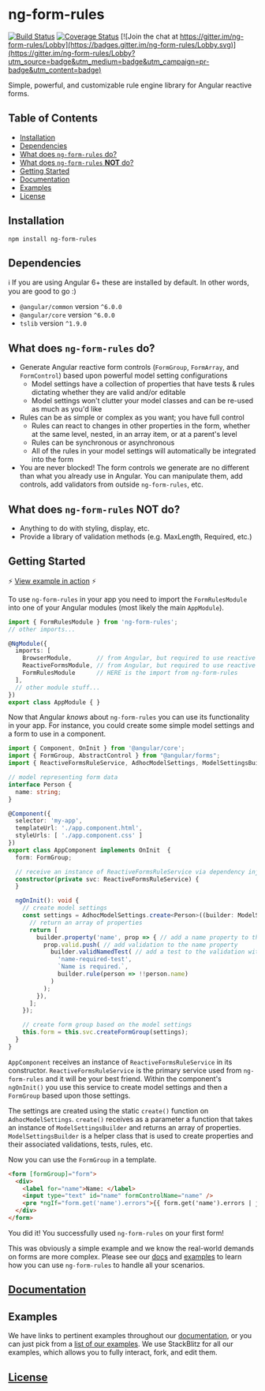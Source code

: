 # ng-form-rules

[![Build Status](https://travis-ci.org/cknightdevelopment/ng-form-rules.svg?branch=master)](https://travis-ci.org/cknightdevelopment/ng-form-rules) 
[![Coverage Status](https://coveralls.io/repos/github/cknightdevelopment/ng-form-rules/badge.svg)](https://coveralls.io/github/cknightdevelopment/ng-form-rules) 
[![Join the chat at https://gitter.im/ng-form-rules/Lobby](https://badges.gitter.im/ng-form-rules/Lobby.svg)](https://gitter.im/ng-form-rules/Lobby?utm_source=badge&utm_medium=badge&utm_campaign=pr-badge&utm_content=badge)

Simple, powerful, and customizable rule engine library for Angular reactive forms.

## Table of Contents

* [Installation](#installation)
* [Dependencies](#deps)
* [What does `ng-form-rules` do?](#do)
* [What does `ng-form-rules` **NOT** do?](#not-do)
* [Getting Started](#getting-started)
* [Documentation](#docs)
* [Examples](#examples)
* [License](#license)

## <a id="installation"></a>Installation

`npm install ng-form-rules`

## <a id="deps"></a>Dependencies

:information_source: If you are using Angular 6+ these are installed by default. In other words, you are good to go :)

* `@angular/common` version `^6.0.0`
* `@angular/core` version `^6.0.0`
* `tslib` version `^1.9.0`

## <a id="do"></a>What does `ng-form-rules` do?

* Generate Angular reactive form controls (`FormGroup`, `FormArray`, and `FormControl`) based upon powerful model setting configurations
    * Model settings have a collection of properties that have tests & rules dictating whether they are valid and/or editable
    * Model settings won't clutter your model classes and can be re-used as much as you'd like
* Rules can be as simple or complex as you want; you have full control
    * Rules can react to changes in other properties in the form, whether at the same level, nested, in an array item, or at a parent's level
    * Rules can be synchronous or asynchronous
    * All of the rules in your model settings will automatically be integrated into the form
* You are never blocked! The form controls we generate are no different than what you already use in Angular. You can manipulate them, add controls, add validators from outside `ng-form-rules`, etc.

## <a id="not-do"></a>What does `ng-form-rules` **NOT** do?

* Anything to do with styling, display, etc.
* Provide a library of validation methods (e.g. MaxLength, Required, etc.)

## <a id="getting-started"></a>Getting Started

:zap: [View example in action][sb-getting-started] :zap:

To use `ng-form-rules` in your app you need to import the `FormRulesModule` into one of your Angular modules (most likely the main `AppModule`).

```typescript
import { FormRulesModule } from 'ng-form-rules';
// other imports...

@NgModule({
  imports: [
    BrowserModule,       // from Angular, but required to use reactive forms
    ReactiveFormsModule, // from Angular, but required to use reactive forms
    FormRulesModule      // HERE is the import from ng-form-rules
  ],
  // other module stuff...
})
export class AppModule { }
```

Now that Angular _knows_ about `ng-form-rules` you can use its functionality in your app. For instance, you could create some simple model settings and a form to use in a component.

```typescript
import { Component, OnInit } from '@angular/core';
import { FormGroup, AbstractControl } from "@angular/forms";
import { ReactiveFormsRuleService, AdhocModelSettings, ModelSettingsBuilder } from 'ng-form-rules';

// model representing form data
interface Person {
  name: string;
}

@Component({
  selector: 'my-app',
  templateUrl: './app.component.html',
  styleUrls: [ './app.component.css' ]
})
export class AppComponent implements OnInit  {
  form: FormGroup;

  // receive an instance of ReactiveFormsRuleService via dependency injection
  constructor(private svc: ReactiveFormsRuleService) {
  }

  ngOnInit(): void {
    // create model settings
    const settings = AdhocModelSettings.create<Person>((builder: ModelSettingsBuilder) => {
      // return an array of properties
      return [
        builder.property('name', prop => { // add a name property to the settings
          prop.valid.push( // add validation to the name property
            builder.validNamedTest( // add a test to the validation with a name, message, and rule
              'name-required-test',
              `Name is required.`,
              builder.rule(person => !!person.name)
            )
          );
        }),
      ];
    });

    // create form group based on the model settings
    this.form = this.svc.createFormGroup(settings);
  }
}
```

`AppComponent` receives an instance of `ReactiveFormsRuleService` in its constructor. `ReactiveFormsRuleService` is the primary service used from `ng-form-rules` and it will be your best friend. Within the component's `ngOnInit()` you use this service to create model settings and then a `FormGroup` based upon those settings.

The settings are created using the static `create()` function on `AdhocModelSettings`. `create()` receives as a parameter a function that takes an instance of `ModelSettingsBuilder` and returns an array of properties. `ModelSettingsBuilder` is a helper class that is used to create properties and their associated validations, tests, rules, etc.

Now you can use the `FormGroup` in a template.

```html
<form [formGroup]="form">
  <div>
    <label for="name">Name: </label>
    <input type="text" id="name" formControlName="name" />
    <pre *ngIf="form.get('name').errors">{{ form.get('name').errors | json }}</pre>
  </div>
</form>
```

You did it! You successfully used `ng-form-rules` on your first form!

This was obviously a simple example and we know the real-world demands on forms are more complex. Please see our [docs](#docs) and [examples](#examples) to learn how you can use `ng-form-rules` to handle all your scenarios.

## <a id="docs"></a> [Documentation][link-wiki]

## <a id="examples"></a>Examples

We have links to pertinent examples throughout our [documentation][link-wiki], or you can just pick from a [list of our examples][link-examples]. We use StackBlitz for all our examples, which allows you to fully interact, fork, and edit them.

## <a id="license"></a> [License][link-mit-license]

<!-- LINK REFERENCES GO HERE -->
[link-wiki]: https://github.com/cknightdevelopment/ng-form-rules/wiki
[link-examples]: https://github.com/cknightdevelopment/ng-form-rules/wiki/examples
[link-stackblitz]: https://stackblitz.com/github/cknightdevelopment/ng-form-rules-examples
[link-examples-repo]: https://github.com/cknightdevelopment/ng-form-rules-examples
[link-getting-started]: https://stackblitz.com/edit/ngfr-getting-started?embed=1&file=src/app/app.component.ts
[link-mit-license]: https://github.com/cknightdevelopment/ng-form-rules/blob/master/LICENSE
[sb-getting-started]: https://stackblitz.com/edit/ngfr-getting-started?file=src%2Fapp%2Fapp.component.ts
